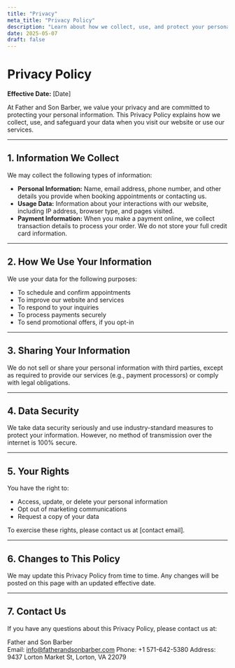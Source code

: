 ```yaml
---
title: "Privacy"
meta_title: "Privacy Policy"
description: "Learn about how we collect, use, and protect your personal information at Father and Son Barber."
date: 2025-05-07
draft: false
---
```


# Privacy Policy

**Effective Date:** [Date]

At Father and Son Barber, we value your privacy and are committed to protecting your personal information. This Privacy Policy explains how we collect, use, and safeguard your data when you visit our website or use our services.

---

## 1. Information We Collect

We may collect the following types of information:

- **Personal Information:** Name, email address, phone number, and other details you provide when booking appointments or contacting us.  
- **Usage Data:** Information about your interactions with our website, including IP address, browser type, and pages visited.  
- **Payment Information:** When you make a payment online, we collect transaction details to process your order. We do not store your full credit card information.  

---

## 2. How We Use Your Information

We use your data for the following purposes:

- To schedule and confirm appointments  
- To improve our website and services  
- To respond to your inquiries  
- To process payments securely  
- To send promotional offers, if you opt-in  

---

## 3. Sharing Your Information

We do not sell or share your personal information with third parties, except as required to provide our services (e.g., payment processors) or comply with legal obligations.

---

## 4. Data Security

We take data security seriously and use industry-standard measures to protect your information. However, no method of transmission over the internet is 100% secure.

---

## 5. Your Rights

You have the right to:

- Access, update, or delete your personal information  
- Opt out of marketing communications  
- Request a copy of your data  

To exercise these rights, please contact us at [contact email].

---

## 6. Changes to This Policy

We may update this Privacy Policy from time to time. Any changes will be posted on this page with an updated effective date.

---

## 7. Contact Us

If you have any questions about this Privacy Policy, please contact us at:

Father and Son Barber  
Email: info@fatherandsonbarber.com 
Phone: +1 571-642-5380 
Address: 9437 Lorton Market St, Lorton, VA 22079
